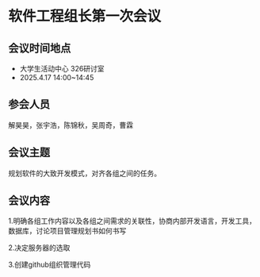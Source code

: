 # 软件工程组长第一次会议

## 会议时间地点

- 大学生活动中心 326研讨室
- 2025.4.17  14:00~14:45

## 参会人员

解昊昊，张宇浩，陈锦秋，吴周奇，曹霖

## 会议主题

规划软件的大致开发模式，对齐各组之间的任务。

## 会议内容

 1.明确各组工作内容以及各组之间需求的关联性，协商内部开发语言，开发工具，数据库，讨论项目管理规划书如何书写
 
 2.决定服务器的选取

 3.创建github组织管理代码
 




